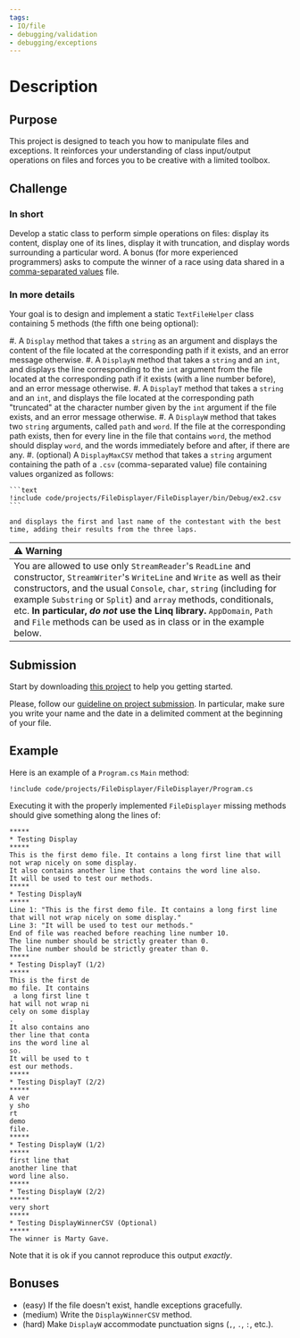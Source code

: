 ```yaml
---
tags:
- IO/file
- debugging/validation
- debugging/exceptions
---
```


# Description

## Purpose

This project is designed to teach you how to manipulate files and exceptions.
It reinforces your understanding of class input/output operations on files and forces you to be creative with a limited toolbox.

## Challenge

### In short

Develop a static class to perform simple operations on files: display its content, display one of its lines, display it with truncation, and display words surrounding a particular word.
A bonus (for more experienced programmers) asks to compute the winner of a race using data shared in a [comma-separated values](https://en.wikipedia.org/wiki/Comma-separated_values) file.

### In more details

Your goal is to design and implement a static `TextFileHelper` class containing 5 methods (the fifth one being optional):

#. A `Display` method that takes a `string` as an argument and displays the content of the file located at the corresponding path if it exists, and an error message otherwise.
#. A `DisplayN` method that takes a `string` and an `int`, and displays the line corresponding to the `int` argument from the file located at the corresponding path if it exists (with a line number before), and an error message otherwise.
#. A `DisplayT` method that takes a `string` and an `int`, and displays the file located at the corresponding path "truncated" at the character number given by the `int` argument if the file exists, and an error message otherwise.
#. A `DisplayW` method that takes two `string` arguments, called `path` and `word`. If the file at the corresponding path exists, then for every line in the file that contains `word`, the method should display `word`, and the words immediately before and after, if there are any.
#. (optional) A `DisplayMaxCSV` method that takes a `string` argument containing the path of a `.csv` (comma-separated value) file containing values organized as follows:

    ```text
    !include code/projects/FileDisplayer/FileDisplayer/bin/Debug/ex2.csv
    ```
    
    and displays the first and last name of the contestant with the best time, adding their results from the three laps.

| ⚠ Warning |
|:---------------------------|
| You are allowed to use only `StreamReader`'s `ReadLine` and constructor, `StreamWriter`'s `WriteLine` and `Write` as well as their constructors, and the usual `Console`, `char`, `string` (including for example `Substring` or `Split`) and `array` methods, conditionals, etc. **In particular, *do not* use the Linq library.** `AppDomain`, `Path` and `File` methods can be used as in class or in the example below. |

## Submission

Start by downloading [this project](./code/projects/FileDisplayer.zip) to help you getting started.

Please, follow our [guideline on project submission](./projects/submission).
In particular, make sure you write your name and the date in a delimited comment at the beginning of your file.

## Example

Here is an example of a `Program.cs` `Main` method:

```{download="./code/projects/FileDisplayer.zip"}
!include code/projects/FileDisplayer/FileDisplayer/Program.cs
```

Executing it with the properly implemented `FileDisplayer` missing methods should give something along the lines of:

```text
*****
* Testing Display
*****
This is the first demo file. It contains a long first line that will not wrap nicely on some display.
It also contains another line that contains the word line also.
It will be used to test our methods.
*****
* Testing DisplayN
*****
Line 1: "This is the first demo file. It contains a long first line that will not wrap nicely on some display."
Line 3: "It will be used to test our methods."
End of file was reached before reaching line number 10.
The line number should be strictly greater than 0.
The line number should be strictly greater than 0.
*****
* Testing DisplayT (1/2)
*****
This is the first de
mo file. It contains
 a long first line t
hat will not wrap ni
cely on some display
.
It also contains ano
ther line that conta
ins the word line al
so.
It will be used to t
est our methods.
*****
* Testing DisplayT (2/2)
*****
A ver
y sho
rt
demo 
file.
*****
* Testing DisplayW (1/2)
*****
first line that
another line that
word line also.
*****
* Testing DisplayW (2/2)
*****
very short
*****
* Testing DisplayWinnerCSV (Optional)
*****
The winner is Marty Gave.
```

Note that it is ok if you cannot reproduce this output *exactly*.

## Bonuses

- (easy) If the file doesn't exist, handle exceptions gracefully.
- (medium) Write the `DisplayWinnerCSV` method.
- (hard) Make `DisplayW` accommodate punctuation signs (`,`, `.`, `:`, etc.).
